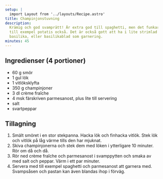 ```yaml
---
setup: |
  import Layout from '../layouts/Recipe.astro'
title: Champinjonstuvning
description:
  Krämig och god svamprätt! Är extra god till spaghetti, men det funkar fint med
  till exempel potatis också. Det är också gott att ha i lite strimlad färsk
  basilika, eller basilikablad som garnering.
minutes: 45
---
```


## Ingredienser (4 portioner)

- 60 g smör
- 1 gul lök
- 1 vitlöksklyfta
- 350 g champinjoner
- 3 dl crème fraîche
- 4 msk färskriven parmesanost, plus lite till servering
- salt
- svartpeppar

## Tillagning

1. Smält smöret i en stor stekpanna. Hacka lök och finhacka vitlök. Stek lök och
   vitlök på låg värme tills den har mjuknat.
1. Skiva champinjonerna och stek dem med löken i ytterligare 10 minuter. Rör om
   då och då.
1. Rör ned crème fraîche och parmesanost i svamppytten och smaka av med salt och
   peppar. Värm i ett par minuter.
1. Servera med till exempel spaghetti och parmesanost att garnera med.
   Svampsåsen och pastan kan även blandas ihop i förväg.
